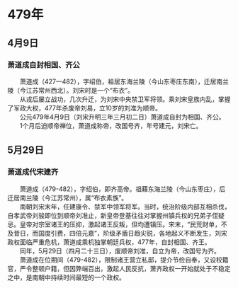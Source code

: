 # 479年
## 4月9日
### 萧道成自封相国、齐公
　　萧道成（427—482），字绍伯，祖居东海兰陵（今山东枣庄东南），迁居南兰陵（今江苏常州西北）。刘宋时是一个“布衣”。<br>　　从戎后屡立战功，几次升迁，为刘宋中央禁卫军将领。乘刘宋皇族内乱，掌握了军政大权，477年杀废帝刘易，立10岁的刘准为顺帝。<br>　　公元479年4月9日（刘宋升明三年三月初二日）萧道成自封为相国、齐公。<br>　　1个月后迫顺帝禅位，萧道成称帝，改国号齐，年号建元，刘宋亡。
## 5月29日
### 萧道成代宋建齐
　　萧道成（479-482），字绍伯，即齐高帝。祖藉东海兰陵（今山东枣庄），后迁居南兰陵（今江苏常州），属“布衣素族”。<br>　　南朝刘宋末年，任建康令、禁军中领军将军。当时，统治阶级内部互相杀伐，自孝武帝刘骏即位到顺帝刘准止，新皇帝登基往往对掌握州镇兵权的兄弟子侄疑忌。皇帝对宗室诸王的压抑，激起诸王反叛，但均遭镇压。宋末，“民荒财单，不及昔日，而国度引费，四倍元嘉”，阶级矛盾日趋尖锐，各地起义不断发生，刘宋政权面临严重危机，萧道成乘机独掌朝廷兵权，477年，自封相国、齐王。<br>　　同年，5月29日（四月二十三日），废顺帝刘准，自立为帝，改国号为齐。<br>　　萧道成在位期间（479-482），限制诸王营立私邸，提介节俭自奉，又设校籍官，严令整顿户籍，但因弊端百出，激起人民反抗，萧齐政权一开始就处于不稳定之中，是南朝中持续时间最短的一个政权。
<comment/>